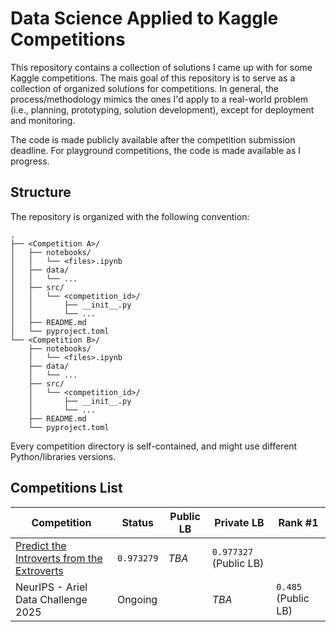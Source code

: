 # Data Science Applied to Kaggle Competitions

This repository contains a collection of solutions I came up with for some Kaggle competitions. The mais goal of this repository is to serve as a collection of organized solutions for competitions. In general, the process/methodology mimics the ones I'd apply to a real-world problem (i.e., planning, prototyping, solution development), except for deployment and monitoring. 

The code is made publicly available after the competition submission deadline. For playground competitions, the code is made available as I progress.

## Structure

The repository is organized with the following convention:

```
.
├── <Competition A>/
│   ├── notebooks/
│   │   └── <files>.ipynb
│   ├── data/
│   │   └── ...
│   ├── src/
│   │   └── <competition_id>/
│   │       ├── __init__.py
│   │       └── ...
│   ├── README.md
│   └── pyproject.toml
└── <Competition B>/
    ├── notebooks/
    │   └── <files>.ipynb
    ├── data/
    │   └── ...
    ├── src/
    │   └── <competition_id>/
    │       ├── __init__.py
    │       └── ...
    ├── README.md
    └── pyproject.toml
```

Every competition directory is self-contained, and might use different Python/libraries versions.

## Competitions List

| Competition | Status | Public LB | Private LB | Rank #1 |
| --- | --- | --- | --- | --- |
| [Predict the Introverts from the Extroverts](./Predict%20the%20Introverts%20from%20the%20Extroverts) | `0.973279` | _TBA_ | `0.977327` (Public LB) |
| NeurIPS - Ariel Data Challenge 2025 | Ongoing | | _TBA_ | `0.485` (Public LB) |
